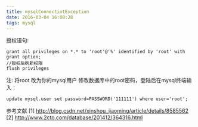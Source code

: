 ```yaml
---
title: mysqlConnectiotException
date: 2016-03-04 16:08:28
tags: mysql
---
```


授权语句:
```
grant all privileges on *.* to 'root'@'%' identified by 'root' with grant option;
//授权后刷新权限
flush privileges 
```
注: 将root 改为你的mysql用户
修改数据库中的root密码，登陆后在mysql终端输入：
```
update mysql.user set password=PASSWORD('111111') where user='root';
```
参考文献
[1] http://blog.csdn.net/xinshou_jiaoming/article/details/8585562  
[2] http://www.2cto.com/database/201412/364316.html


